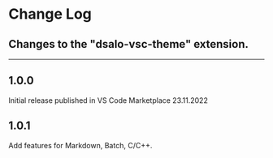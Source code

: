 # Change Log

## Changes to the "dsalo-vsc-theme" extension.
---

## 1.0.0 
Initial release published in VS Code Marketplace 23.11.2022

## 1.0.1
Add features for Markdown, Batch, C/C++.
